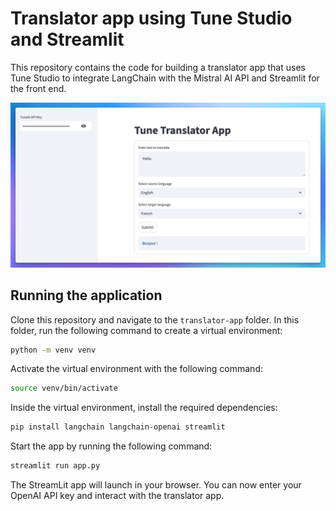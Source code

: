 # Translator app using Tune Studio and Streamlit

This repository contains the code for building a translator app that uses Tune Studio to integrate LangChain with the Mistral AI API and Streamlit for the front end. 

![Translator app](./assets/translator_app.png)

## Running the application

Clone this repository and navigate to the `translator-app` folder. In this folder, run the following command to create a virtual environment: 

```sh
python -m venv venv
```

Activate the virtual environment with the following command: 

```sh
source venv/bin/activate
```

Inside the virtual environment, install the required dependencies: 

```sh
pip install langchain langchain-openai streamlit
```

Start the app by running the following command: 

```sh
streamlit run app.py
```

The StreamLit app will launch in your browser. You can now enter your OpenAI API key and interact with the translator app. 
